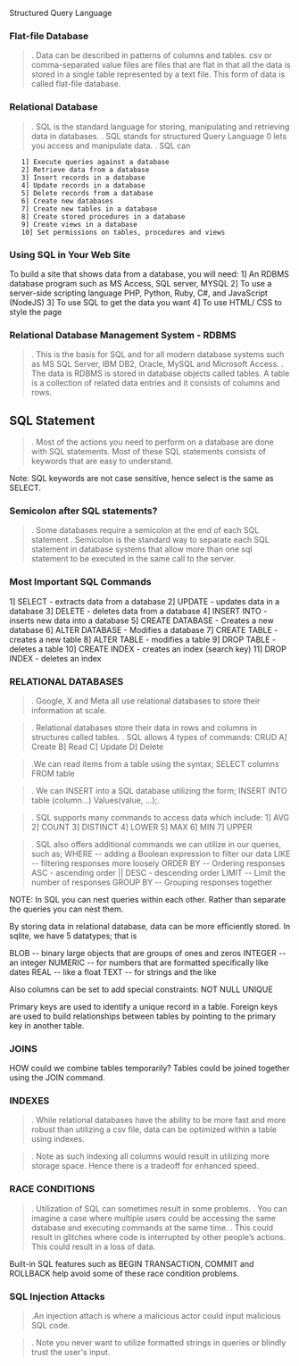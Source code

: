 Structured Query Language

### Flat-file Database

> . Data can be described in patterns of columns and tables.
> csv or comma-separated value files are files that are flat in that all the data is stored in a single table represented by a text file.
> This form of data is called flat-file database.

### Relational Database

> . SQL is the standard language for storing, manipulating and retrieving data in databases.
> . SQL stands for structured Query Language 0 lets you access and manipulate data.
> . SQL can

       1] Execute queries against a database
       2] Retrieve data from a database
       3] Insert records in a database
       4] Update records in a database
       5] Delete records from a database
       6] Create new databases
       7] Create new tables in a database
       8] Create stored procedures in a database
       9] Create views in a database
       10] Set permissions on tables, procedures and views

### Using SQL in Your Web Site

To build a site that shows data from a database, you will need:
1] An RDBMS database program such as MS Access, SQL server, MYSQL
2] To use a server-side scripting language PHP, Python, Ruby, C#, and JavaScript (NodeJS)
3] To use SQL to get the data you want
4] To use HTML/ CSS to style the page

### Relational Database Management System - RDBMS

> . This is the basis for SQL and for all modern database systems such as MS SQL Server, IBM DB2, Oracle, MySQL and Microsoft Access.
> . The data is RDBMS is stored in database objects called tables. A table is a collection of related data entries and it consists of columns and rows.

## SQL Statement

> . Most of the actions you need to perform on a database are done with SQL statements. Most of these SQL statements consists of keywords that are easy to understand.

Note: SQL keywords are not case sensitive, hence select is the same as SELECT.

### Semicolon after SQL statements?

> . Some databases require a semicolon at the end of each SQL statement
> . Semicolon is the standard way to separate each SQL statement in database systems that allow more than one sql statement to be executed in the same call to the server.

### Most Important SQL Commands

1] SELECT - extracts data from a database
2] UPDATE - updates data in a database
3] DELETE - deletes data from a database
4] INSERT INTO - inserts new data into a database
5] CREATE DATABASE - Creates a new database
6] ALTER DATABASE - Modifies a database
7] CREATE TABLE - creates a new table
8] ALTER TABLE - modifies a table
9] DROP TABLE - deletes a table
10] CREATE INDEX - creates an index (search key)
11] DROP INDEX - deletes an index

### RELATIONAL DATABASES

> . Google, X and Meta all use relational databases to store their information at scale.

> . Relational databases store their data in rows and columns in structures called tables.
> . SQL allows 4 types of commands: CRUD
> A] Create
> B] Read
> C] Update
> D] Delete

> .We can read items from a table using the syntax;
> SELECT columns FROM table

> . We can INSERT into a SQL database utilizing the form;
> INSERT INTO table (column...) Values(value, ...);.

> . SQL supports many commands to access data which include:
> 1] AVG
> 2] COUNT
> 3] DISTINCT
> 4] LOWER
> 5] MAX
> 6] MIN
> 7] UPPER

> . SQL also offers additional commands we can utilize in our queries, such as;
> WHERE -- adding a Boolean expression to filter our data
> LIKE -- filtering responses more loosely
> ORDER BY -- Ordering responses
> ASC - ascending order || DESC - descending order
> LIMIT -- Limit the number of responses
> GROUP BY -- Grouping responses together

NOTE: In SQL you can nest queries within each other. Rather than separate the queries you can nest them.

By storing data in relational database, data can be more efficiently stored.
In sqlite, we have 5 datatypes; that is

BLOB -- binary large objects that are groups of ones and zeros
INTEGER -- an integer
NUMERIC -- for numbers that are formatted specifically like dates
REAL -- like a float
TEXT -- for strings and the like

Also columns can be set to add special constraints:
NOT NULL
UNIQUE

Primary keys are used to identify a unique record in a table. Foreign keys are used to build relationships between tables by pointing to the primary key in another table.

### JOINS

HOW could we combine tables temporarily?
Tables could be joined together using the JOIN command.

### INDEXES

> . While relational databases have the ability to be more fast and more robust than utilizing a csv file, data can be optimized within a table using indexes.

> . Note as such indexing all columns would result in utilizing more storage space. Hence there is a tradeoff for enhanced speed.

### RACE CONDITIONS

> . Utilization of SQL can sometimes result in some problems.
> . You can imagine a case where multiple users could be accessing the same database and executing commands at the same time.
> . This could result in glitches where code is interrupted by other people’s actions. This could result in a loss of data.

Built-in SQL features such as BEGIN TRANSACTION, COMMIT and ROLLBACK help avoid some of these race condition problems.

### SQL Injection Attacks

> .An injection attach is where a malicious actor could input malicious SQL code.

> . Note you never want to utilize formatted strings in queries or blindly trust the user's input.
